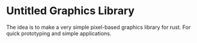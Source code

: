 # Untitled Graphics Library
The idea is to make a very simple pixel-based graphics library for rust. For quick prototyping and simple applications.

